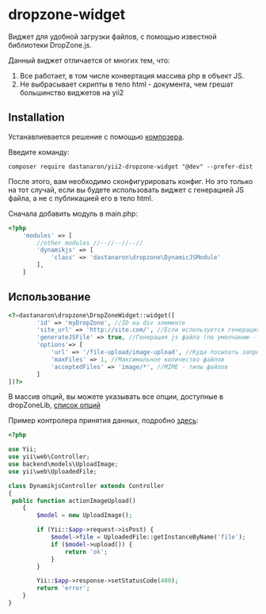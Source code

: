 dropzone-widget
===============
Виджет для удобной загрузки файлов, с помощью известной библиотеки DropZone.js.

Данный виджет отличается от многих тем, что:

1. Все работает, в том числе конвертация массива php в объект JS.
2. Не выбрасывает скрипты в тело html - документа, чем грешат большинство виджетов на yii2


Installation
------------

Устанавлиевается решение с помощью [композера](http://getcomposer.org/download/).

Введите команду:

```
composer require dastanaron/yii2-dropzone-widget "@dev" --prefer-dist 

```

После этого, вам необходимо сконфигурировать конфиг. Но это только на тот случай,
если вы будете использовать виджет с генерацией JS файла, а не с публикацией его в тело html.


Сначала добавить модуль в main.php:

```php
<?php
    'modules' => [       
        //other modules //--//--//--//
        'dynamikjs' => [
            'class' => 'dastanaron\dropzone\DynamicJSModule'
        ],
    ]
```

Использование
----------------------------

```php
<?=dastanaron\dropzone\DropZoneWidget::widget([
        'id' => 'myDropZone', //ID на div элементе
        'site_url' => 'http://site.com/', //Если используется генерация JS файла, то обязательно указать
        'generateJSFile' => true, //Генерация js файла (по умолчанию - включена)
        'options'=> [
            'url' => '/file-upload/image-upload', //Куда посылать запрос на сохранение файла
            'maxFiles' => 1, //Максимальное количество файлов
            'acceptedFiles' => 'image/*', //MIME - типы файлов
        ]
])?>
```

В массив опций, вы можете указывать все опции, доступные в dropZoneLib, [список опций](http://www.dropzonejs.com/#configuration-options)

Пример контролера принятия данных, подробно [здесь](http://www.yiiframework.com/doc-2.0/guide-input-file-upload.html):

```php
<?php

use Yii;
use yii\web\Controller;
use backend\models\UploadImage;
use yii\web\UploadedFile;

class DynamikjsController extends Controller
{
 public function actionImageUpload()
    {
        $model = new UploadImage();

        if (Yii::$app->request->isPost) {
            $model->file = UploadedFile::getInstanceByName('file');
            if ($model->upload()) {
                return 'ok';
            }
        }

        Yii::$app->response->setStatusCode(400);
        return 'error';
    }
}
 ```
